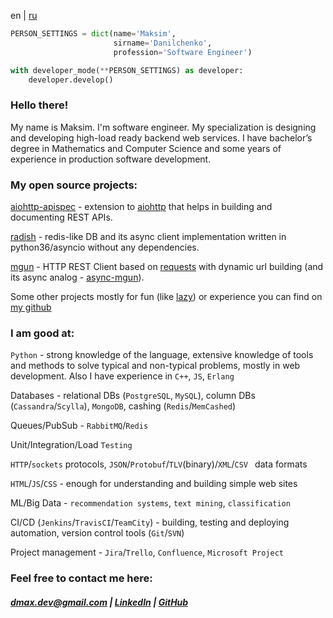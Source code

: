 en | [ru](./ru.html)

```python
PERSON_SETTINGS = dict(name='Maksim',
                       sirname='Danilchenko',
                       profession='Software Engineer')

with developer_mode(**PERSON_SETTINGS) as developer:
    developer.develop()
```

### Hello there!

My name is Maksim. I'm software engineer. My specialization is designing and developing high-load ready backend web services. I have bachelor’s degree in Mathematics and Computer Science and some years of experience in production software development.

### My open source projects:

[aiohttp-apispec](https://github.com/maximdanilchenko/aiohttp-apispec) - extension to [aiohttp](https://github.com/aio-libs/aiohttp) that helps in building and documenting REST APIs.

[radish](https://github.com/maximdanilchenko/radish) - redis-like DB and its async client implementation written in python36/asyncio without any dependencies.

[mgun](https://github.com/maximdanilchenko/mgun) - HTTP REST Client based on [requests](https://github.com/requests/requests) with dynamic url building (and its async analog - [async-mgun](https://github.com/maximdanilchenko/async-mgun)).

Some other projects mostly for fun (like [lazy](https://github.com/maximdanilchenko/lazy)) or experience you can find on [my github](https://github.com/maximdanilchenko)

### I am good at:


```Python``` - strong knowledge of the language, extensive knowledge of tools and methods to solve typical and non-typical problems, mostly in web development. Also I have experience in ```C++```, ```JS```, ```Erlang```

Databases - relational DBs (```PostgreSQL```, ```MySQL```), column DBs (```Cassandra```/```Scylla```), ```MongoDB```, cashing (```Redis```/```MemCashed```)

Queues/PubSub - ```RabbitMQ```/```Redis```

Unit/Integration/Load ```Testing```

```HTTP```/```sockets``` protocols, ```JSON```/```Protobuf```/```TLV```(binary)/```XML```/```CSV ``` data formats

```HTML```/```JS```/```CSS``` - enough for understanding and building simple web sites

ML/Big Data - ```recommendation systems```, ```text mining```, ```classification```

CI/CD (```Jenkins```/```TravisCI```/```TeamCity```) - building, testing and deploying automation, version control tools (```Git```/```SVN```)

Project management - ```Jira```/```Trello```, ```Confluence```, ```Microsoft Project```

### Feel free to contact me here:

##### [dmax.dev@gmail.com](mailto:dmax.dev@gmail.com) |  [LinkedIn](https://linkedin.com/in/maximdanilchenko)  |  [GitHub](https://github.com/maximdanilchenko)


